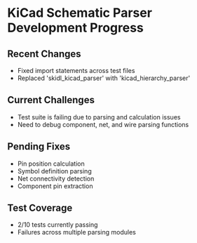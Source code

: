 # KiCad Schematic Parser Development Progress

## Recent Changes
- Fixed import statements across test files
- Replaced 'skidl_kicad_parser' with 'kicad_hierarchy_parser'

## Current Challenges
- Test suite is failing due to parsing and calculation issues
- Need to debug component, net, and wire parsing functions

## Pending Fixes
- Pin position calculation
- Symbol definition parsing
- Net connectivity detection
- Component pin extraction

## Test Coverage
- 2/10 tests currently passing
- Failures across multiple parsing modules
